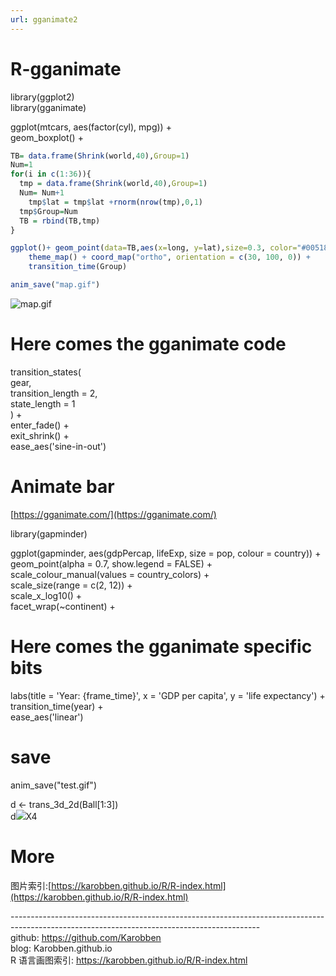 ```yaml
---
url: gganimate2
---
```


# R-gganimate

library(ggplot2)<br />
library(gganimate)

ggplot(mtcars, aes(factor(cyl), mpg)) +<br />
geom_boxplot() +

```r
TB= data.frame(Shrink(world,40),Group=1)
Num=1
for(i in c(1:36)){
  tmp = data.frame(Shrink(world,40),Group=1)
  Num= Num+1
	tmp$lat = tmp$lat +rnorm(nrow(tmp),0,1)
  tmp$Group=Num
  TB = rbind(TB,tmp)
}

ggplot()+ geom_point(data=TB,aes(x=long, y=lat),size=0.3, color="#00518E") +
	theme_map() + coord_map("ortho", orientation = c(30, 100, 0)) +
	transition_time(Group)

anim_save("map.gif")
```
![map.gif](https://cdn.nlark.com/yuque/0/2020/gif/691897/1580010244077-fb1be6ee-b542-4d6d-ba56-e87d4f031998.gif#align=left&display=inline&height=480&name=map.gif&originHeight=480&originWidth=480&size=1502574&status=done&style=none&width=480)
<a name="2fe6d3c7"></a>
# Here comes the gganimate code

transition_states(<br />
gear,<br />
transition_length = 2,<br />
state_length = 1<br />
) +<br />
enter_fade() +<br />
exit_shrink() +<br />
ease_aes('sine-in-out')

<a name="4edfa2d3"></a>
# Animate bar

[https://gganimate.com/](https://gganimate.com/)

library(gapminder)

ggplot(gapminder, aes(gdpPercap, lifeExp, size = pop, colour = country)) +<br />
geom_point(alpha = 0.7, show.legend = FALSE) +<br />
scale_colour_manual(values = country_colors) +<br />
scale_size(range = c(2, 12)) +<br />
scale_x_log10() +<br />
facet_wrap(~continent) +

<a name="67cf702a"></a>
# Here comes the gganimate specific bits

labs(title = 'Year: {frame_time}', x = 'GDP per capita', y = 'life expectancy') +<br />
transition_time(year) +<br />
ease_aes('linear')

<a name="save"></a>
# save

anim_save("test.gif")

d <- trans_3d_2d(Ball[1:3])<br />
d![](https://g.yuque.com/gr/latex?Group%20%3D%20Ball#card=math&code=Group%20%3D%20Ball&height=18&width=101)X4

<a name="FG8Ad"></a>
# More
图片索引:[https://karobben.github.io/R/R-index.html](https://karobben.github.io/R/R-index.html)






--------------------------------------------------------------------------------------------------------------------------------------------<br />github: https://github.com/Karobben<br />blog: Karobben.github.io<br />R 语言画图索引: https://karobben.github.io/R/R-index.html
